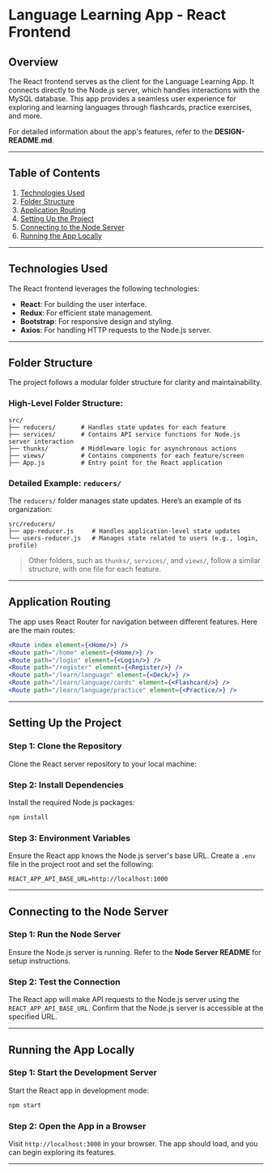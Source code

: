 # Language Learning App - React Frontend

## Overview
The React frontend serves as the client for the Language Learning App. It connects directly to the Node.js server, which handles interactions with the MySQL database. This app provides a seamless user experience for exploring and learning languages through flashcards, practice exercises, and more.

For detailed information about the app's features, refer to the **DESIGN-README.md**.

---

## Table of Contents
1. [Technologies Used](#technologies-used)
2. [Folder Structure](#folder-structure)
3. [Application Routing](#application-routing)
4. [Setting Up the Project](#setting-up-the-project)
5. [Connecting to the Node Server](#connecting-to-the-node-server)
6. [Running the App Locally](#running-the-app-locally)

---

## Technologies Used
The React frontend leverages the following technologies:
- **React**: For building the user interface.
- **Redux**: For efficient state management.
- **Bootstrap**: For responsive design and styling.
- **Axios**: For handling HTTP requests to the Node.js server.

---

## Folder Structure

The project follows a modular folder structure for clarity and maintainability.

### High-Level Folder Structure:
```
src/
├── reducers/       # Handles state updates for each feature
├── services/       # Contains API service functions for Node.js server interaction
├── thunks/         # Middleware logic for asynchronous actions
├── views/          # Contains components for each feature/screen
├── App.js          # Entry point for the React application
```

### Detailed Example: `reducers/`
The `reducers/` folder manages state updates. Here’s an example of its organization:
```
src/reducers/
├── app-reducer.js     # Handles application-level state updates
└── users-reducer.js   # Manages state related to users (e.g., login, profile)
```
> Other folders, such as `thunks/`, `services/`, and `views/`, follow a similar structure, with one file for each feature.

---

## Application Routing

The app uses React Router for navigation between different features. Here are the main routes:
```jsx
<Route index element={<Home/>} />
<Route path="/home" element={<Home/>} />
<Route path="/login" element={<Login/>} />
<Route path="/register" element={<Register/>} />
<Route path="/learn/language" element={<Deck/>} />
<Route path="/learn/language/cards" element={<Flashcard/>} />
<Route path="/learn/language/practice" element={<Practice/>} />
```

---

## Setting Up the Project

### Step 1: Clone the Repository
Clone the React server repository to your local machine:

### Step 2: Install Dependencies
Install the required Node.js packages:
```bash
npm install
```

### Step 3: Environment Variables
Ensure the React app knows the Node.js server's base URL. Create a `.env` file in the project root and set the following:
```env
REACT_APP_API_BASE_URL=http://localhost:1000
```

---

## Connecting to the Node Server

### Step 1: Run the Node Server
Ensure the Node.js server is running. Refer to the **Node Server README** for setup instructions.

### Step 2: Test the Connection
The React app will make API requests to the Node.js server using the `REACT_APP_API_BASE_URL`. Confirm that the Node.js server is accessible at the specified URL.

---

## Running the App Locally

### Step 1: Start the Development Server
Start the React app in development mode:
```bash
npm start
```

### Step 2: Open the App in a Browser
Visit `http://localhost:3000` in your browser. The app should load, and you can begin exploring its features.

---